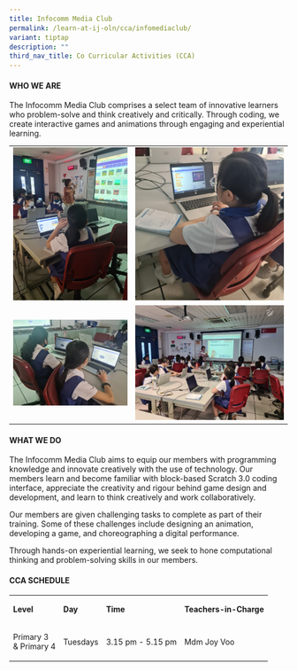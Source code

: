 ```yaml
---
title: Infocomm Media Club
permalink: /learn-at-ij-oln/cca/infomediaclub/
variant: tiptap
description: ""
third_nav_title: Co Curricular Activities (CCA)
---
```

<h4>WHO WE ARE</h4><p>The Infocomm Media Club comprises a select team of innovative learners who problem-solve and think creatively and critically. Through coding, we create interactive games and animations through engaging and experiential learning.</p><table><tbody><tr><td rowspan="1" colspan="1"><div class="isomer-image-wrapper"><img style="width: 100%" height="auto" width="100%" alt="" src="/images/CCAPics/infocomm1w.jpg"></div></td><td rowspan="1" colspan="1"><div class="isomer-image-wrapper"><img style="width: 100%" height="auto" width="100%" alt="" src="/images/CCAPics/infocomm2w.jpg"></div></td></tr><tr><td rowspan="1" colspan="1"><div class="isomer-image-wrapper"><img style="width: 100%" height="auto" width="100%" alt="" src="/images/CCAPics/infocomm4w.jpg"></div></td><td rowspan="1" colspan="1"><div class="isomer-image-wrapper"><img style="width: 100%" height="auto" width="100%" alt="" src="/images/CCAPics/infocomm3w.jpg"></div></td></tr></tbody></table><h4>WHAT WE DO</h4><p>The Infocomm Media Club aims to equip our members with programming knowledge and innovate creatively with the use of technology. Our members learn and become familiar with block-based Scratch 3.0 coding interface, appreciate the creativity and rigour behind game design and development, and learn to think creatively and work collaboratively. </p><p>Our members are given challenging tasks to complete as part of their training. Some of these challenges include designing an animation, developing a game, and choreographing a digital performance. </p><p>Through hands-on experiential learning, we seek to hone computational thinking and problem-solving skills in our members.</p><h4>CCA SCHEDULE</h4><table><tbody><tr><td rowspan="1" colspan="1"><p><strong>Level</strong></p></td><td rowspan="1" colspan="1"><p><strong>Day</strong></p></td><td rowspan="1" colspan="1"><p><strong>Time</strong></p></td><td rowspan="1" colspan="1"><p><strong>Teachers-in-Charge</strong></p></td></tr><tr><td rowspan="1" colspan="1"><p>Primary 3<br>&amp; Primary 4</p></td><td rowspan="1" colspan="1"><p>Tuesdays</p></td><td rowspan="1" colspan="1"><p>3.15 pm - 5.15 pm</p></td><td rowspan="1" colspan="1"><p>Mdm Joy Voo</p></td></tr></tbody></table><p></p>
